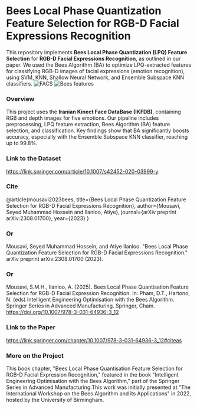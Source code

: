 # Bees Local Phase Quantization Feature Selection for RGB-D Facial Expressions Recognition

This repository implements **Bees Local Phase Quantization (LPQ) Feature Selection** for **RGB-D Facial Expressions Recognition**, as outlined in our paper. We used the Bees Algorithm (BA) to optimize LPQ-extracted features for classifying RGB-D images of facial expressions (emotion recognition), using SVM, KNN, Shallow Neural Network, and Ensemble Subspace KNN classifiers.
![FACS](https://github.com/user-attachments/assets/a0a0a7dd-0180-402e-8062-43f62b87d9d4)
![Bees features](https://github.com/user-attachments/assets/5105dddb-0a82-4c98-b330-8a1074580140)

### Overview

This project uses the **Iranian Kinect Face DataBase (IKFDB)**, containing RGB and depth images for five emotions. Our pipeline includes preprocessing, LPQ feature extraction, Bees Algorithm (BA) feature selection, and classification. Key findings show that BA significantly boosts accuracy, especially with the Ensemble Subspace KNN classifier, reaching up to 99.8%.

### Link to the Dataset
https://link.springer.com/article/10.1007/s42452-020-03999-y

### Cite
@article{mousavi2023bees,
  title={Bees Local Phase Quantization Feature Selection for RGB-D Facial Expressions Recognition},
  author={Mousavi, Seyed Muhammad Hossein and Ilanloo, Atiye},
  journal={arXiv preprint arXiv:2308.01700},
  year={2023}
}
### Or
Mousavi, Seyed Muhammad Hossein, and Atiye Ilanloo. "Bees Local Phase Quantization Feature Selection for RGB-D Facial Expressions Recognition." arXiv preprint arXiv:2308.01700 (2023).
### Or
Mousavi, S.M.H., Ilanloo, A. (2025). Bees Local Phase Quantisation Feature Selection for RGB-D Facial Expression Recognition. In: Pham, D.T., Hartono, N. (eds) Intelligent Engineering Optimisation with the Bees Algorithm. Springer Series in Advanced Manufacturing. Springer, Cham. https://doi.org/10.1007/978-3-031-64936-3_12

### Link to the Paper
https://link.springer.com/chapter/10.1007/978-3-031-64936-3_12#citeas

### More on the Project
This book chapter, "Bees Local Phase Quantisation Feature Selection for RGB-D Facial Expression Recognition," featured in the book "Intelligent Engineering Optimisation with the Bees Algorithm," part of the Springer Series in Advanced Manufacturing.This work was initially presented at "The International Workshop on the Bees Algorithm and its Applications" in 2022, hosted by the University of Birmingham.

